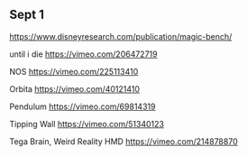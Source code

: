 ## Sept 1

https://www.disneyresearch.com/publication/magic-bench/

until i die
https://vimeo.com/206472719

NOS
https://vimeo.com/225113410

Orbita
https://vimeo.com/40121410

Pendulum
https://vimeo.com/69814319

Tipping Wall
https://vimeo.com/51340123

Tega Brain, Weird Reality HMD
https://vimeo.com/214878870